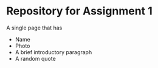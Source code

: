 # Repository for Assignment 1

A single page that has
- Name
- Photo
- A brief introductory paragraph 
- A random quote
